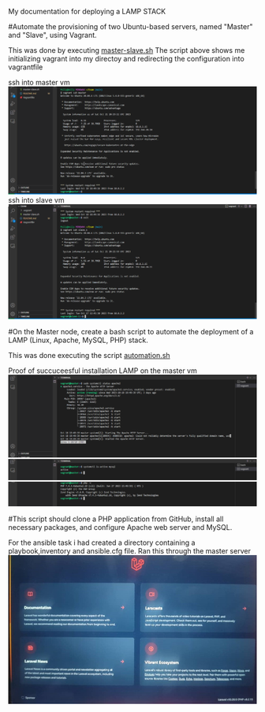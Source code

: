 My documentation for deploying a LAMP STACK

#Automate the provisioning of two Ubuntu-based servers, named "Master" and "Slave", using Vagrant.

This was done by executing [master-slave.sh](https://github.com/molly8213/Altexam/blob/main/master-slave.sh)
The script above shows me initializing vagrant into my directoy and redirecting the configuration into vagrantfile

ssh into master vm
![master vm](./images/image2.png)
ssh into slave vm
![slave vm](./images/image3.png)

#On the Master node, create a bash script to automate the deployment of a LAMP (Linux, Apache, MySQL, PHP) stack.

This was done executing the script [automation.sh](https://github.com/molly8213/Altexam/blob/main/automation.sh)

Proof of succuceesful installation LAMP on the master vm
![apache2](./images/image4.png)
![mysql](./images/image5.png)
![php](./images/image6.png)

#This script should clone a PHP application from GitHub, install all necessary packages, and configure Apache web server and MySQL. 

For the ansible task
i had created a directory containing a playbook,inventory and ansible.cfg file.
Ran this through the master server
![php](./images/image8.jpeg)

